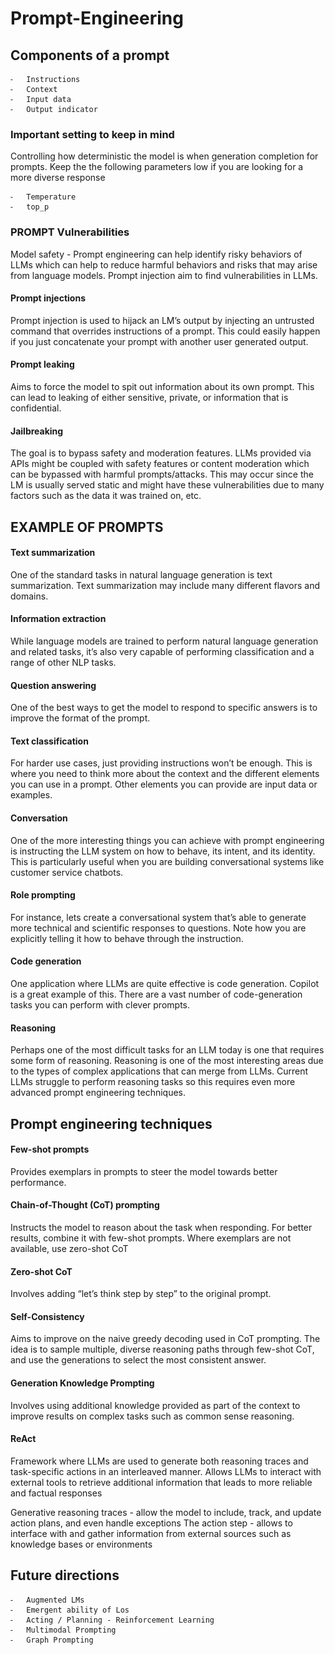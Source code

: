 # Prompt-Engineering


## Components of a prompt
	⁃	Instructions
	⁃	Context
	⁃	Input data
	⁃	Output indicator

### Important setting to keep in mind

Controlling how deterministic the model is when generation completion for prompts. Keep the the following parameters low if you are looking for a more diverse response

	⁃	Temperature
	⁃	top_p


### PROMPT Vulnerabilities

Model safety - Prompt engineering can help identify risky behaviors of LLMs which can help to reduce harmful behaviors and risks that may arise from language models. Prompt injection aim to find vulnerabilities in LLMs.

#### Prompt injections

Prompt injection is used to hijack an LM’s output by injecting an untrusted command that overrides instructions of a prompt. This could easily happen if you just concatenate your prompt with another user generated output. 

#### Prompt leaking

Aims to force the model to spit out information about its own prompt. This can lead to leaking of either sensitive, private, or information that is confidential.

#### Jailbreaking

The goal is to bypass safety and moderation features. LLMs provided via APIs might be coupled with safety features or content moderation which can be bypassed with harmful prompts/attacks. This may occur since the LM is usually served static and might have these vulnerabilities due to many factors such as the data it was trained on, etc.


## EXAMPLE OF PROMPTS

#### Text summarization

One of the standard tasks in natural language generation is text summarization. Text summarization may include many different flavors and domains.

#### Information extraction

While language models are trained to perform natural language generation and related tasks, it’s also very capable of performing classification and a range of other NLP tasks.

#### Question answering

One of the best ways to get the model to respond to specific answers is to improve the format of the prompt. 

#### Text classification

For harder use cases, just providing instructions won’t be enough. This is where you need to think more about the context and the different elements you can use in a prompt. Other elements you can provide are input data or examples.

#### Conversation 

One of the more interesting things you can achieve with prompt engineering is instructing the LLM system on how to behave, its intent, and its identity. This is particularly useful when you are building conversational systems like customer service chatbots.

#### Role prompting

For instance, lets create a conversational system that’s able to generate more technical and scientific responses to questions. Note how you are explicitly telling it how to behave through the instruction.

#### Code generation

One application where LLMs are quite effective is code generation. Copilot is a great example of this. There are a vast number of code-generation tasks you can perform with clever prompts.

#### Reasoning

Perhaps one of the most difficult tasks for an LLM today is one that requires some form of reasoning. Reasoning is one of the most interesting areas due to the types of complex applications that can merge from LLMs. Current LLMs struggle to perform reasoning tasks so this requires even more advanced prompt engineering techniques. 

## Prompt engineering techniques

#### Few-shot prompts
Provides exemplars in prompts to steer the model towards better performance.

#### Chain-of-Thought (CoT) prompting
Instructs the model to reason about the task when responding. For better results, combine it with few-shot prompts. Where exemplars are not available, use zero-shot CoT

#### Zero-shot CoT
Involves adding “let’s think step by step” to the original prompt.

#### Self-Consistency
Aims to improve on the naive greedy decoding used in CoT prompting. The idea is to sample multiple, diverse reasoning paths through few-shot CoT, and use the generations to select the most consistent answer. 

#### Generation Knowledge Prompting
Involves using additional knowledge provided as part of the context to improve results on complex tasks such as common sense reasoning.

#### ReAct
Framework where LLMs are used to generate both reasoning traces and task-specific actions in an interleaved manner. Allows LLMs to interact with external tools to retrieve additional information that leads to more reliable and factual responses

Generative reasoning traces - allow the model to include, track, and update action plans, and even handle exceptions
The action step - allows to interface with and gather information from external sources such as knowledge bases or environments


 ## Future directions
	⁃	Augmented LMs
	⁃	Emergent ability of Los
	⁃	Acting / Planning - Reinforcement Learning
	⁃	Multimodal Prompting
	⁃	Graph Prompting

